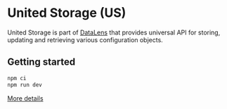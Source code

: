 # United Storage (US)

United Storage is part of [DataLens](https://datalens.tech) that provides universal API for storing, updating and retrieving various configuration objects.

## Getting started

```sh
npm ci
npm run dev
```


[More details](https://github.com/datalens-tech/datalens)
